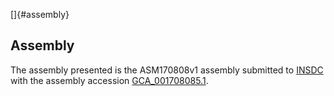 []{#assembly}

Assembly
--------

The assembly presented is the ASM170808v1 assembly submitted to
[INSDC](http://www.insdc.org) with the assembly accession
[GCA\_001708085.1](http://www.ebi.ac.uk/ena/data/view/GCA_001708085.1).
